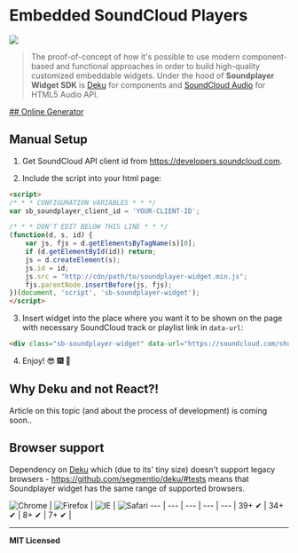 # Embedded SoundCloud Players

![](http://img.shields.io/badge/Status-Work%20In%20Progress-FA572C.svg?style=flat-square)

> The proof-of-concept of how it's possible to use modern component-based and functional approaches in order to build high-quality customized embeddable widgets. Under the hood of **Soundplayer Widget SDK** is [Deku](https://github.com/segmentio/deku) for components and [SoundCloud Audio](https://github.com/voronianski/soundcloud-audio.js) for HTML5 Audio API.

[## Online Generator](http://labs.voronianski.com/soundplayer-widget-generator)

## Manual Setup 

1. Get SoundCloud API client id from https://developers.soundcloud.com.

2. Include the script into your html page:

```html
<script>
/* * * CONFIGURATION VARIABLES * * */
var sb_soundplayer_client_id = 'YOUR-CLIENT-ID';

/* * * DON'T EDIT BELOW THIS LINE * * */
(function(d, s, id) {
    var js, fjs = d.getElementsByTagName(s)[0];
    if (d.getElementById(id)) return;
    js = d.createElement(s);
    js.id = id;
    js.src = "http://cdn/path/to/soundplayer-widget.min.js";
    fjs.parentNode.insertBefore(js, fjs);
})(document, 'script', 'sb-soundplayer-widget');
</script>
```

3. Insert widget into the place where you want it to be shown on the page with necessary SoundCloud track or playlist link in `data-url`:

```html
<div class="sb-soundplayer-widget" data-url="https://soundcloud.com/shura/shura-indecision-12-edit-1"></div>
```

4. Enjoy! :sunglasses: :fireworks: :dancer:

## Why Deku and not React?!

Article on this topic (and about the process of development) is coming soon..

## Browser support

Dependency on [Deku](https://github.com/segmentio/deku) which (due to its' tiny size) doesn't support legacy browsers - https://github.com/segmentio/deku/#tests means that Soundplayer widget has the same range of supported browsers.

![Chrome](https://raw.github.com/alrra/browser-logos/master/chrome/chrome_48x48.png) | ![Firefox](https://raw.github.com/alrra/browser-logos/master/firefox/firefox_48x48.png) | ![IE](https://raw.github.com/alrra/browser-logos/master/internet-explorer/internet-explorer_48x48.png) | ![Safari](https://raw.github.com/alrra/browser-logos/master/safari/safari_48x48.png)
--- | --- | --- | --- | --- |
39+ ✔ | 34+ ✔ | 8+ ✔ | 7+ ✔ |

---

**MIT Licensed**
